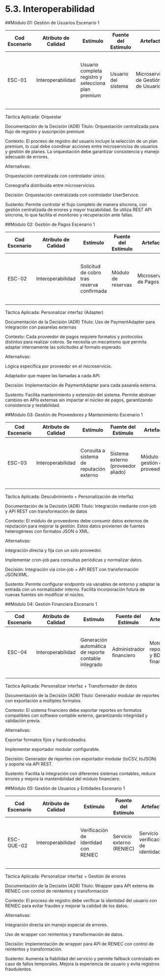 # 5.3. Interoperabilidad

##Módulo 01: Gestión de Usuarios
Escenario 1

| Cod Escenario | Atributo de Calidad | Estímulo | Fuente del Estímulo | Artefacto | Entorno | Respuesta | Medida de Respuesta |
| --- | --- | --- | --- | --- | --- | --- | --- |
| ESC-01 | Interoperabilidad | Usuario completa registro y selecciona plan premium | Usuario del sistema | Microservicio de Gestión de Usuarios | Operación normal con múltiples microservicios | El sistema debe coordinar automáticamente con el módulo de Gestión de Planes para procesar la suscripción premium | Flujo completo en <3s con 100% de intercambios exitosos (medido vía logs y APM) |

Táctica Aplicada: Orquestar

Documentación de la Decisión (ADR)
Título:
Orquestación centralizada para flujo de registro y suscripción premium

Contexto:
El proceso de registro del usuario incluye la selección de un plan premium, lo cual debe coordinar acciones entre microservicios de usuarios y gestión de planes. La orquestación debe garantizar consistencia y manejo adecuado de errores.

Alternativas:

Orquestación centralizada con controlador único.

Coreografía distribuida entre microservicios.

Decisión:
Orquestación centralizada con controlador UserService.

Sustento:
Permite controlar el flujo completo de manera síncrona, con gestión centralizada de errores y mayor trazabilidad. Se utiliza REST API síncrona, lo que facilita el monitoreo y recuperación ante fallas.

##Módulo 02: Gestión de Pagos
Escenario 1

| Cod Escenario | Atributo de Calidad | Estímulo | Fuente del Estímulo | Artefacto | Entorno | Respuesta | Medida de Respuesta |
| --- | --- | --- | --- | --- | --- | --- | --- |
| ESC-02 | Interoperabilidad | Solicitud de cobro tras reserva confirmada | Módulo de reservas | Microservicio de Pagos | Operación integrada con terceros (Yape, Plin, Stripe) | Llamada a pasarela de pago externa con transformación de datos según API del proveedor | 98% de transacciones procesadas correctamente en primera llamada |

Táctica Aplicada: Personalizar interfaz (Adapter)

Documentación de la Decisión (ADR)
Título:
Uso de PaymentAdapter para integración con pasarelas externas

Contexto:
Cada proveedor de pagos requiere formatos y protocolos distintos para realizar cobros. Se necesita un mecanismo que permita adaptar internamente las solicitudes al formato esperado.

Alternativas:

Lógica específica por proveedor en el microservicio.

Adaptador que mapee las llamadas a cada API.

Decisión:
Implementación de PaymentAdapter para cada pasarela externa.

Sustento:
Facilita mantenimiento y extensión del sistema. Permite abstraer cambios en APIs externas sin impactar el núcleo de pagos, garantizando consistencia y testabilidad.

##Módulo 03: Gestión de Proveedores y Mantenimiento
Escenario 1

| Cod Escenario | Atributo de Calidad | Estímulo | Fuente del Estímulo | Artefacto | Entorno | Respuesta | Medida de Respuesta |
| --- | --- | --- | --- | --- | --- | --- | --- |
| ESC-03 | Interoperabilidad | Consulta a sistema de reputación externo | Sistema externo (proveedor aliado) | Módulo de gestión de proveedores | Operación regular (diaria) | Llamada periódica a servicio externo RESTful y sincronización local de reseñas | 95% de reseñas sincronizadas sin error en intervalo de 6h |

Táctica Aplicada: Descubrimiento + Personalización de interfaz

Documentación de la Decisión (ADR)
Título:
Integración mediante cron-job y API REST con transformación de datos

Contexto:
El módulo de proveedores debe consumir datos externos de reputación para mejorar la gestión. Estos datos provienen de fuentes heterogéneas con formatos JSON o XML.

Alternativas:

Integración directa y fija con un solo proveedor.

Implementar cron-job para consultas periódicas y normalizar datos.

Decisión:
Integración vía cron-job + API REST con transformación JSON/XML.

Sustento:
Permite configurar endpoints vía variables de entorno y adaptar la entrada con un normalizador interno. Facilita incorporación futura de nuevas fuentes sin modificar el núcleo.

##Módulo 04: Gestión Financiera
Escenario 1

| Cod Escenario | Atributo de Calidad | Estímulo | Fuente del Estímulo | Artefacto | Entorno | Respuesta | Medida de Respuesta |
| --- | --- | --- | --- | --- | --- | --- | --- |
| ESC-04 | Interoperabilidad | Generación automática de reporte contable integrado | Administrador financiero | Motor de reportes y BD financiera | Operación programada (mensual) | Exportación de reportes a módulo externo vía CSV/JSON con validación previa | 100% de exportaciones realizadas sin error técnico (medido mensual) |

Táctica Aplicada: Personalizar interfaz + Transformador de datos

Documentación de la Decisión (ADR)
Título:
Generador modular de reportes con exportación a múltiples formatos

Contexto:
El sistema financiero debe exportar reportes en formatos compatibles con software contable externo, garantizando integridad y validación previa.

Alternativas:

Exportar formatos fijos y hardcodeados.

Implementar exportador modular configurable.

Decisión:
Generador de reportes con exportador modular (toCSV, toJSON) y soporte vía API REST.

Sustento:
Facilita la integración con diferentes sistemas contables, reduce errores y mejora la mantenibilidad del módulo financiero.

##Módulo 05: Gestión de Usuarios y Entidades
Escenario 1

| Cod Escenario | Atributo de Calidad | Estímulo | Fuente del Estímulo | Artefacto | Entorno | Respuesta | Medida de Respuesta |
| --- | --- | --- | --- | --- | --- | --- | --- |
| ESC-GUE-02 | Interoperabilidad | Verificación de identidad con RENIEC | Servicio externo (RENIEC) | Servicio de verificación de identidad | Operación normal | Comunicación con API de RENIEC para validar datos antes del registro | 99% de respuestas en <2s con validación positiva en primera llamada |

Táctica Aplicada: Personalizar interfaz + Gestión de errores

Documentación de la Decisión (ADR)
Título:
Wrapper para API externa de RENIEC con control de reintentos y transformación

Contexto:
El proceso de registro debe verificar la identidad del usuario con RENIEC para evitar fraudes y mejorar la calidad de los datos.

Alternativas:

Integración directa sin manejo especial de errores.

Uso de wrapper con reintentos y transformación de datos.

Decisión:
Implementación de wrapper para API de RENIEC con control de reintentos y transformación.

Sustento:
Aumenta la fiabilidad del servicio y permite fallback controlado en caso de fallos temporales. Mejora la experiencia de usuario y evita registros fraudulentos.